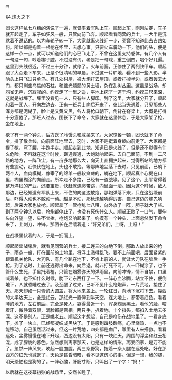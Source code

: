     四 

   §4.炮火之下

   团长这样乱七八糟的演说了一遍，就督率着军队上车。顺起上车，刚刚站定，车子就开起走了。车子如狂风一般，只管向前飞奔。顺起看看同营的兵士，一大半是沉默着不说话的。以为车轮子转一下，大家就离火线近一步，究竟不知道此去吉凶如何。所以都是抱着一根枪在怀里，去想心事。只要火车震动一下，他们的头，便是这样一点一点，就可以知道他们的心已飞走了，不曾在这里支持躯体。有几个人有一句没一句，哼着梆子腔。不过没有词，老是把一句戏，重三倒四，唱个好几遍。这里到火线很近，不过三十分钟，就停了。火车前面，正停住了两列铁甲车。顺起跟了大众走下车来，正是个很清明的早晨。不过这一片旷地，看不到一些人影。半晌头上只飞过只单鸟。有几处村屋，被大炮打去屋顶，或者打掉半边，或者轰去大门，都只剩些乌焦的石柱，和些光颓颓的黄土墙，杂在乱树丛里。这虽是战场，却鸦雀无声，沉寂寂的。约摸走了一里之遥，平地上挖了一道干沟，约摸三尺来深，这就是战壕了。壕里没看见一人，只有些人脚印。到了这里，大家就分开了，顺起和着一团人，开向左边去。正有一班兵士向后开来了，彼此当头遇着，只见那些人浑身都是泥糊了，脸上是又黄又黑，各人将枪口朝下，倒背在脊梁上，大概是打得十分疲倦了。那班人过去，团长下了命令，大家就在这里休息，于是大家架了枪，坐在地上。

   歇了有一两个钟头，后方送了冷馒头和咸菜来了。大家饱餐一顿，团长就下了命令，排了散兵线，向前面阵地里去，这时，大家不是挺着身躯向前走了。大家都是提了枪，弯了腰，半跑半走。顺起走到此地，知道已是火线了，但是还不觉得有什么危险。不料就在这个时候，轰通轰通，大炮就响起来。去自己面前，不到一二尺路的地方，一阵飞尘，有一亩多地那么大，向天上直拥护起来，觉得所站的地方都有些震动，赶快伏在地上，头也不敢抬。等那阵地尘落下去时，只见前面，已躺下两个人，血肉模糊，像宰了的绵羊一般软瘫瘫的，躺在地下。顺起真个心提在口里，糊里糊涂的向前走。所幸走不多路，已经有一道战壕。见了这个，比平常得着整万洋钱的产业，还要宝贵，快赶就连爬带跳，向里面一滚。因为这个时候，敌人那边，已经知道有军队上来，不住的向这边放炮，那炮弹落下来，只在这战壕前后，吓得人动也不敢动一动。越是不动，那枪炮越响得厉害，自己这边的炮先响起，后来大家也放枪。顺起拿了一管枪乱七八糟，向外放了一阵，胆子就大了些。到了两个钟头以后，枪炮都停止了，也没有死伤什么人。顺起正歇了一口气，要伸头向外望一望，头不曾抬，枪炮又响起来了。约摸有一个钟头，上面忽然发下命令来了，上刺刀，冲锋。那团长在后嚷着道：“好兄弟们，上呀，上呀！”

   在战壕里伏着的人，于是一拥而上。

   顺起爬出战壕后，就看见同营的兵士，接二连三的向地下倒。那敌人放出来的枪子，雨点一般，打在面前的土地里，将浮土溅得乱飞。要不上前面吧，后面紧紧的跟着机关枪队，大刀队，有几个趴在地下，不肯上前的人，就让大刀队在脑后一手枪。到了这时，上前还逃得出命来，向后退，就非打死不可。人一吓糊涂了，也不管什么生死，手里托着枪，只管在烟雾弥天的弹雨里，向前冲锋，情不自禁，口里喊着杀。也不知什么时候，肋下让东西打了一下。一阵心血沸腾，站立不住，便倒地下，人就昏睡过去了。及至醒了过来，已听不见什么枪炮声，一片荒地，接住了天。那天却如一只青的大圆盖，将大地来盖上。一轮红日，向地下沉将下去。靠西的大半边天上，全是红云，那红光一直伸到半天空，连大地上，都带着红色。看着睡的地方，左右前后，完全是死人。靠得最近一个，浑身糊满黑土。看他的脸，咬着牙，微睁着双眼，满脸都是苦相。两只手，扒着地，十个指头，都掐入土地去多深。这不是别人，正是姚老五。顺起这才想起，自己是枪伤在战地里了。一看身底下，摊了一块血，已经都凝结成黑块了。于是感到四肢酸痛，心里烧热，一点也不能移动。自己虽然活过来，但这一片荒地，四处都是血尸，哪里有人来搭救。看看远处，尘雾慢慢在地下升起，西边没有太阳，只有一块红天。周围的浮尘和红云相混，成了朦胧的暮色。忽然想到离家那天，也是这样的情形，再要回家，是万不能了。忽然一阵风来，吹起一股血腥。两三条野狗，拖着一条人腿在远处吃。好在那西方的红光也减退了，天色是昏昏暗暗，看不见这伤心的事。但是一想，我的腿，明天恐怕也是狗的了。一阵心酸，肝肠寸断，只叫出了一个字：“妈！”

   以后就在这夜幕初张的战场里，安然长睡了。

